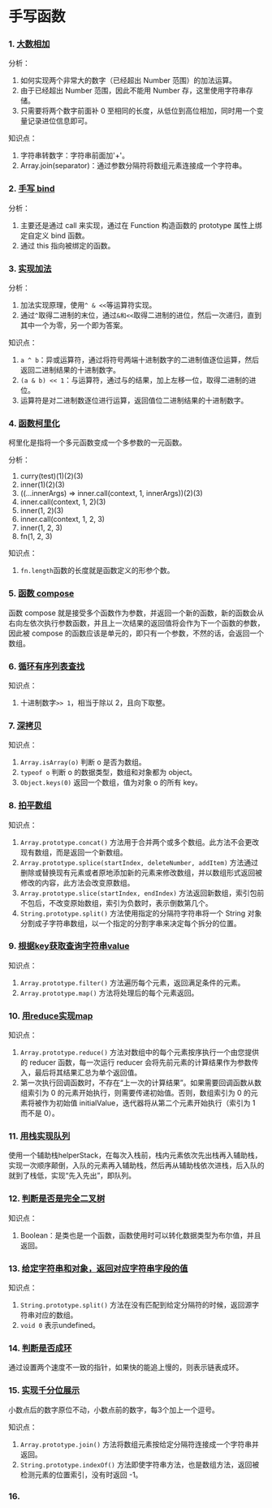 
<h1>手写函数</h1>

### 1. [大数相加](./bigNumberSum.js)

分析：

1. 如何实现两个非常大的数字（已经超出 Number 范围）的加法运算。
2. 由于已经超出 Number 范围，因此不能用 Number 存，这里使用字符串存储。
3. 只需要将两个数字前面补 0 至相同的长度，从低位到高位相加，同时用一个变量记录进位信息即可。

知识点：

1. 字符串转数字：字符串前面加'+'。
2. Array.join(separator)：通过参数分隔符将数组元素连接成一个字符串。

### 2. [手写 bind](./myBind.js)

分析：

1. 主要还是通过 call 来实现，通过在 Function 构造函数的 prototype 属性上绑定自定义 bind 函数。
2. 通过 this 指向被绑定的函数。

### 3. [实现加法](./twoSum.js)

分析：

1. 加法实现原理，使用`^ & <<`等运算符实现。
2. 通过`^`取得二进制的末位，通过`&和<<`取得二进制的进位，然后一次递归，直到其中一个为零，另一个即为答案。

知识点：

1. `a ^ b`：异或运算符，通过将符号两端十进制数字的二进制值逐位运算，然后返回二进制结果的十进制数字。
2. `(a & b) << 1`：与运算符，通过与的结果，加上左移一位，取得二进制的进位。
3. 运算符是对二进制数逐位进行运算，返回值位二进制结果的十进制数字。

### 4. [函数柯里化](./currying.js)

柯里化是指将一个多元函数变成一个多参数的一元函数。

分析：

1. curry(test)(1)(2)(3)
2. inner(1)(2)(3)
3. ((...innerArgs) => inner.call(context, 1, innerArgs))(2)(3)
4. inner.call(context, 1, 2)(3)
5. inner(1, 2)(3)
6. inner.call(context, 1, 2, 3)
7. inner(1, 2, 3)
8. fn(1, 2, 3)

知识点：

1. `fn.length`函数的长度就是函数定义的形参个数。

### 5. [函数 compose](./compose.js)

函数 compose 就是接受多个函数作为参数，并返回一个新的函数，新的函数会从右向左依次执行参数函数，并且上一次结果的返回值将会作为下一个函数的参数，因此被 compose 的函数应该是单元的，即只有一个参数，不然的话，会返回一个数组。

### 6. [循环有序列表查找](./find.js)

知识点：

1. 十进制数字`>> 1`，相当于除以 2，且向下取整。

### 7. [深拷贝](./deepCopy.js)

知识点：

1. `Array.isArray(o)` 判断 o 是否为数组。
2. `typeof o` 判断 o 的数据类型，数组和对象都为 object。
3. `Object.keys(0)` 返回一个数组，值为对象 o 的所有 key。

### 8. [拍平数组](./flatten.js)

知识点：

1. `Array.prototype.concat()` 方法用于合并两个或多个数组。此方法不会更改现有数组，而是返回一个新数组。
2. `Array.prototype.splice(startIndex, deleteNumber, addItem)` 方法通过删除或替换现有元素或者原地添加新的元素来修改数组，并以数组形式返回被修改的内容，此方法会改变原数组。
3. `Array.prototype.slice(startIndex, endIndex)` 方法返回新数组，索引包前不包后，不改变原始数组，索引为负数时，表示倒数第几个。
4. `String.prototype.split()` 方法使用指定的分隔符字符串将一个 String 对象分割成子字符串数组，以一个指定的分割字串来决定每个拆分的位置。

### 9. [根据key获取查询字符串value](./getUrlParams.js)

知识点：

1. `Array.prototype.filter()` 方法遍历每个元素，返回满足条件的元素。
2. `Array.prototype.map()` 方法将处理后的每个元素返回。

### 10. [用reduce实现map](./implementMapUsingReduce.js)

知识点：

1. `Array.prototype.reduce()` 方法对数组中的每个元素按序执行一个由您提供的 reducer 函数，每一次运行 reducer 会将先前元素的计算结果作为参数传入，最后将其结果汇总为单个返回值。
2. 第一次执行回调函数时，不存在“上一次的计算结果”。如果需要回调函数从数组索引为 0 的元素开始执行，则需要传递初始值。否则，数组索引为 0 的元素将被作为初始值 initialValue，迭代器将从第二个元素开始执行（索引为 1 而不是 0）。

### 11. [用栈实现队列](./implementQueueUsingStack.js)

使用一个辅助栈helperStack，在每次入栈前，栈内元素依次先出栈再入辅助栈，实现一次顺序颠倒，入队的元素再入辅助栈，然后再从辅助栈依次进栈，后入队的就到了栈低，实现“先入先出”，即队列。

### 12. [判断是否是完全二叉树](./isCompleteBinaryTree.js)

知识点：

1. Boolean：是类也是一个函数，函数使用时可以转化数据类型为布尔值，并且返回。

### 13. [给定字符串和对象，返回对应字符串字段的值](./lensProp.js)

知识点：

1. `String.prototype.split()` 方法在没有匹配到给定分隔符的时候，返回源字符串对应的数组。
2. `void 0` 表示undefined。

### 14. [判断是否成环](./hasCycle.js)

通过设置两个速度不一致的指针，如果快的能追上慢的，则表示链表成环。

### 15. [实现千分位展示](./moneyFormat.js)

小数点后的数字原位不动，小数点前的数字，每3个加上一个逗号。

知识点：

1. `Array.prototype.join()` 方法将数组元素按给定分隔符连接成一个字符串并返回。
2. `String.prototype.indexOf()` 方法即使字符串方法，也是数组方法，返回被检测元素的位置索引，没有时返回 -1。

### 16. []()